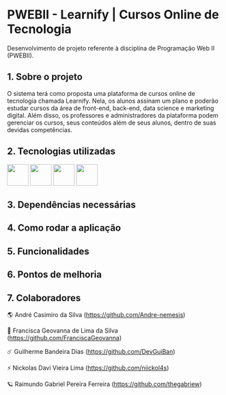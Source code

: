 # PWEBII - Learnify | Cursos Online de Tecnologia

Desenvolvimento de projeto referente à disciplina de Programação Web II (PWEBII).

## 1. Sobre o projeto

O sistema terá como proposta uma plataforma de cursos online de tecnologia chamada Learnify. Nela, os alunos assinam um plano e poderão estudar cursos da área de front-end, back-end, data science e marketing digital. Além disso, os professores e administradores da plataforma podem gerenciar os cursos, seus conteúdos além de seus alunos, dentro de suas devidas competências.

## 2. Tecnologias utilizadas

<img src="https://cdn-icons-png.flaticon.com/128/5968/5968292.png" width="50" height="50"> <img src="https://cdn-icons-png.flaticon.com/128/5968/5968322.png" width="50" height="50"> <img src="https://cdn-icons-png.flaticon.com/128/15772/15772797.png" width="50" height="50"> <img src="https://cdn-icons-png.flaticon.com/128/15466/15466163.png" width="50" height="50"> 


## 3. Dependências necessárias

## 4. Como rodar a aplicação

## 5. Funcionalidades

## 6. Pontos de melhoria

## 7. Colaboradores

🌎 André Casimiro da Silva  (https://github.com/Andre-nemesis)

🚀 Francisca Geovanna de Lima da Silva  (https://github.com/FranciscaGeovanna)

☄️ Guilherme Bandeira Dias  (https://github.com/DevGuiBan)

⚡ Nickolas Davi Vieira Lima  (https://github.com/niickol4s)

🪐 Raimundo Gabriel Pereira Ferreira  (https://github.com/thegabriew)

